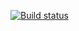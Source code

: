 [![Build status](https://ci.appveyor.com/api/projects/status/dfyac9kd23i06qoc/branch/main?svg=true)](https://ci.appveyor.com/project/Gis192/dzavpatterns2/branch/main)